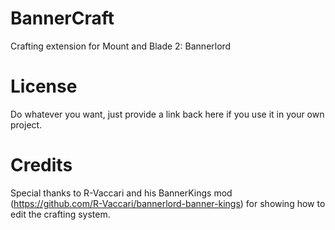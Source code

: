 # BannerCraft
Crafting extension for Mount and Blade 2: Bannerlord

# License
Do whatever you want, just provide a link back here if you use it in your own project.

# Credits
Special thanks to R-Vaccari and his BannerKings mod (https://github.com/R-Vaccari/bannerlord-banner-kings) for showing how to edit the crafting system.
